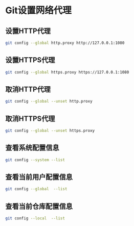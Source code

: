 # Git设置网络代理

## 设置HTTP代理

```bash
git config --global http.proxy http://127.0.0.1:1080
```

## 设置HTTPS代理

```bash
git config --global https.proxy https://127.0.0.1:1080
```

## 取消HTTP代理

```bash
git config --global --unset http.proxy
```

## 取消HTTPS代理

```bash
git config --global --unset https.proxy
```

## 查看系统配置信息

```bash
git config --system --list
```

## 查看当前用户配置信息

```bash
git config --global  --list
```

## 查看当前仓库配置信息

```bash
git config --local  --list
```
